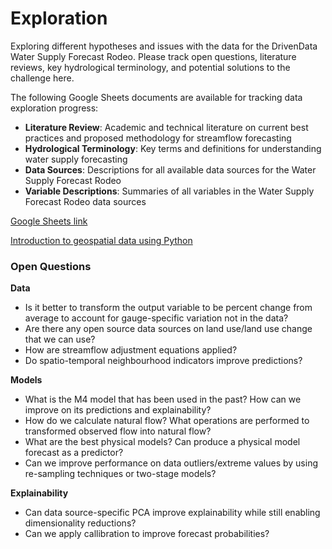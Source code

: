 # Exploration

Exploring different hypotheses and issues with the data for the DrivenData Water Supply Forecast Rodeo. Please track open questions, literature reviews, key hydrological terminology, and potential solutions to the challenge here.

The following Google Sheets documents are available for tracking data exploration progress:
- **Literature Review**: Academic and technical literature on current best practices and proposed methodology for streamflow forecasting
- **Hydrological Terminology**: Key terms and definitions for understanding water supply forecasting
- **Data Sources**: Descriptions for all available data sources for the Water Supply Forecast Rodeo
- **Variable Descriptions**: Summaries of all variables in the Water Supply Forecast Rodeo data sources

[Google Sheets link](https://docs.google.com/spreadsheets/d/1bqkxBPs88jt1aW8on0KQWt8KL3NOCux4M1tsnmY-UOA/edit?usp=sharing)

[Introduction to geospatial data using Python](https://developer.ibm.com/learningpaths/data-analysis-using-python/introduction-to-geospatial-data-using-python)

### Open Questions

**Data**
- Is it better to transform the output variable to be percent change from average to account for gauge-specific variation not in the data?
- Are there any open source data sources on land use/land use change that we can use?
- How are streamflow adjustment equations applied?
- Do spatio-temporal neighbourhood indicators improve predictions?

**Models**
- What is the M4 model that has been used in the past? How can we improve on its predictions and explainability?
- How do we calculate natural flow? What operations are performed to transformed observed flow into natural flow?
- What are the best physical models? Can produce a physical model forecast as a predictor?
- Can we improve performance on data outliers/extreme values by using re-sampling techniques or two-stage models?

**Explainability**
- Can data source-specific PCA improve explainability while still enabling dimensionality reductions?
- Can we apply callibration to improve forecast probabilities?
